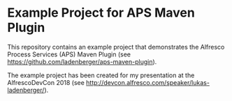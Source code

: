 # Example Project for APS Maven Plugin

This repository contains an example project that demonstrates the Alfresco Process Services (APS) Maven Plugin (see https://github.com/ladenberger/aps-maven-plugin).

The example project has been created for my presentation at the AlfrescoDevCon 2018 (see http://devcon.alfresco.com/speaker/lukas-ladenberger/).
